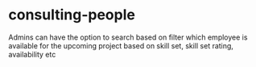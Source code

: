 # consulting-people

Admins can have the option to search based on filter which employee is available for the upcoming project based on skill set, skill set rating, availability etc
